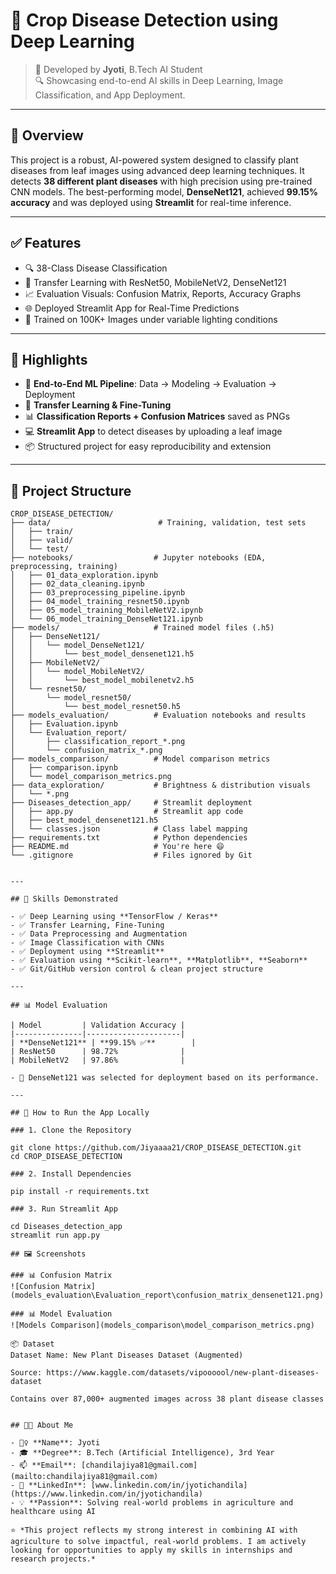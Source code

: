 # 🌾 Crop Disease Detection using Deep Learning

> 📌 Developed by **Jyoti**, B.Tech AI Student  
> 🔍 Showcasing end-to-end AI skills in Deep Learning, Image Classification, and App Deployment.

---

## 📌 Overview

This project is a robust, AI-powered system designed to classify plant diseases from leaf images using advanced deep learning techniques. It detects **38 different plant diseases** with high precision using pre-trained CNN models. The best-performing model, **DenseNet121**, achieved **99.15% accuracy** and was deployed using **Streamlit** for real-time inference.

---

## ✅ Features

- 🔍 38-Class Disease Classification  
- 🤖 Transfer Learning with ResNet50, MobileNetV2, DenseNet121  
- 📈 Evaluation Visuals: Confusion Matrix, Reports, Accuracy Graphs  
- 🌐 Deployed Streamlit App for Real-Time Predictions  
- 🧠 Trained on 100K+ Images under variable lighting conditions

---

## 🎯 Highlights

- 🔬 **End-to-End ML Pipeline**: Data → Modeling → Evaluation → Deployment  
- 🧪 **Transfer Learning & Fine-Tuning**  
- 📊 **Classification Reports + Confusion Matrices** saved as PNGs  
- 💻 **Streamlit App** to detect diseases by uploading a leaf image  
- 📦 Structured project for easy reproducibility and extension

---

## 📁 Project Structure

```text
CROP_DISEASE_DETECTION/
├── data/                        # Training, validation, test sets
│   ├── train/
│   ├── valid/
│   └── test/
├── notebooks/                  # Jupyter notebooks (EDA, preprocessing, training)
│   ├── 01_data_exploration.ipynb
│   ├── 02_data_cleaning.ipynb
│   ├── 03_preprocessing_pipeline.ipynb
│   ├── 04_model_training_resnet50.ipynb
│   ├── 05_model_training_MobileNetV2.ipynb
│   └── 06_model_training_DenseNet121.ipynb
├── models/                     # Trained model files (.h5)
│   ├── DenseNet121/
│   │   └── model_DenseNet121/
│   │       └── best_model_densenet121.h5
│   ├── MobileNetV2/
│   │   └── model_MobileNetV2/
│   │       └── best_model_mobilenetv2.h5
│   └── resnet50/
│       └── model_resnet50/
│           └── best_model_resnet50.h5
├── models_evaluation/          # Evaluation notebooks and results
│   ├── Evaluation.ipynb
│   └── Evaluation_report/
│       ├── classification_report_*.png
│       └── confusion_matrix_*.png
├── models_comparison/          # Model comparison metrics
│   ├── comparison.ipynb
│   └── model_comparison_metrics.png
├── data_exploration/           # Brightness & distribution visuals
│   └── *.png
├── Diseases_detection_app/     # Streamlit deployment
│   ├── app.py                  # Streamlit app code
│   ├── best_model_densenet121.h5
│   └── classes.json            # Class label mapping
├── requirements.txt            # Python dependencies
├── README.md                   # You're here 😄
└── .gitignore                  # Files ignored by Git


---

## 🧠 Skills Demonstrated

- ✅ Deep Learning using **TensorFlow / Keras**
- ✅ Transfer Learning, Fine-Tuning
- ✅ Data Preprocessing and Augmentation
- ✅ Image Classification with CNNs
- ✅ Deployment using **Streamlit**
- ✅ Evaluation using **Scikit-learn**, **Matplotlib**, **Seaborn**
- ✅ Git/GitHub version control & clean project structure

---

## 📊 Model Evaluation

| Model         | Validation Accuracy |
|---------------|---------------------|
| **DenseNet121** | **99.15% ✅**        |
| ResNet50      | 98.72%              |
| MobileNetV2   | 97.86%              |

- 📌 DenseNet121 was selected for deployment based on its performance.

---

## 🚀 How to Run the App Locally

### 1. Clone the Repository

git clone https://github.com/Jiyaaaa21/CROP_DISEASE_DETECTION.git
cd CROP_DISEASE_DETECTION

### 2. Install Dependencies

pip install -r requirements.txt

### 3. Run Streamlit App

cd Diseases_detection_app
streamlit run app.py

## 🖼️ Screenshots

### 📊 Confusion Matrix
![Confusion Matrix](models_evaluation\Evaluation_report\confusion_matrix_densenet121.png)

### 📊 Model Evaluation
![Models Comparison](models_comparison\model_comparison_metrics.png)

📦 Dataset
Dataset Name: New Plant Diseases Dataset (Augmented)

Source: https://www.kaggle.com/datasets/vipoooool/new-plant-diseases-dataset

Contains over 87,000+ augmented images across 38 plant disease classes


## 👩‍💻 About Me

- 🙋‍♀️ **Name**: Jyoti  
- 🎓 **Degree**: B.Tech (Artificial Intelligence), 3rd Year  
- 📫 **Email**: [chandilajiya81@gmail.com](mailto:chandilajiya81@gmail.com)  
- 🔗 **LinkedIn**: [www.linkedin.com/in/jyotichandila](https://www.linkedin.com/in/jyotichandila)  
- 💡 **Passion**: Solving real-world problems in agriculture and healthcare using AI  

⭐ *This project reflects my strong interest in combining AI with agriculture to solve impactful, real-world problems. I am actively looking for opportunities to apply my skills in internships and research projects.*



 